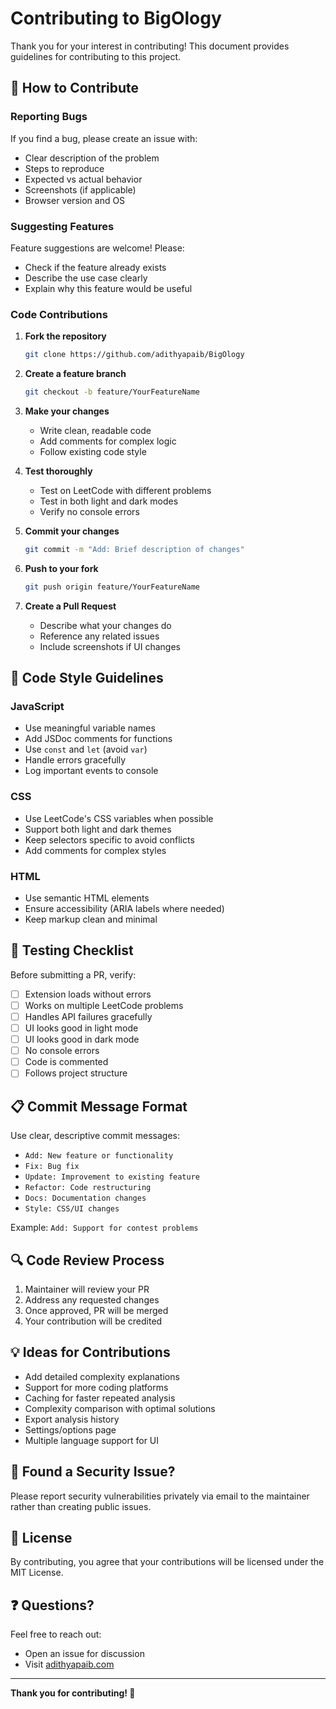 # Contributing to BigOlogy

Thank you for your interest in contributing! This document provides guidelines for contributing to this project.

## 🤝 How to Contribute

### Reporting Bugs

If you find a bug, please create an issue with:
- Clear description of the problem
- Steps to reproduce
- Expected vs actual behavior
- Screenshots (if applicable)
- Browser version and OS

### Suggesting Features

Feature suggestions are welcome! Please:
- Check if the feature already exists
- Describe the use case clearly
- Explain why this feature would be useful

### Code Contributions

1. **Fork the repository**
   ```bash
   git clone https://github.com/adithyapaib/BigOlogy
   ```

2. **Create a feature branch**
   ```bash
   git checkout -b feature/YourFeatureName
   ```

3. **Make your changes**
   - Write clean, readable code
   - Add comments for complex logic
   - Follow existing code style

4. **Test thoroughly**
   - Test on LeetCode with different problems
   - Test in both light and dark modes
   - Verify no console errors

5. **Commit your changes**
   ```bash
   git commit -m "Add: Brief description of changes"
   ```

6. **Push to your fork**
   ```bash
   git push origin feature/YourFeatureName
   ```

7. **Create a Pull Request**
   - Describe what your changes do
   - Reference any related issues
   - Include screenshots if UI changes

## 📝 Code Style Guidelines

### JavaScript
- Use meaningful variable names
- Add JSDoc comments for functions
- Use `const` and `let` (avoid `var`)
- Handle errors gracefully
- Log important events to console

### CSS
- Use LeetCode's CSS variables when possible
- Support both light and dark themes
- Keep selectors specific to avoid conflicts
- Add comments for complex styles

### HTML
- Use semantic HTML elements
- Ensure accessibility (ARIA labels where needed)
- Keep markup clean and minimal

## 🧪 Testing Checklist

Before submitting a PR, verify:
- [ ] Extension loads without errors
- [ ] Works on multiple LeetCode problems
- [ ] Handles API failures gracefully
- [ ] UI looks good in light mode
- [ ] UI looks good in dark mode
- [ ] No console errors
- [ ] Code is commented
- [ ] Follows project structure

## 📋 Commit Message Format

Use clear, descriptive commit messages:
- `Add: New feature or functionality`
- `Fix: Bug fix`
- `Update: Improvement to existing feature`
- `Refactor: Code restructuring`
- `Docs: Documentation changes`
- `Style: CSS/UI changes`

Example: `Add: Support for contest problems`

## 🔍 Code Review Process

1. Maintainer will review your PR
2. Address any requested changes
3. Once approved, PR will be merged
4. Your contribution will be credited

## 💡 Ideas for Contributions

- Add detailed complexity explanations
- Support for more coding platforms
- Caching for faster repeated analysis
- Complexity comparison with optimal solutions
- Export analysis history
- Settings/options page
- Multiple language support for UI

## 🐛 Found a Security Issue?

Please report security vulnerabilities privately via email to the maintainer rather than creating public issues.

## 📄 License

By contributing, you agree that your contributions will be licensed under the MIT License.

## ❓ Questions?

Feel free to reach out:
- Open an issue for discussion
- Visit [adithyapaib.com](https://adithyapaib.com)

---

**Thank you for contributing! 🎉**
